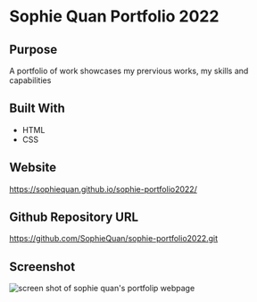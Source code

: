# Sophie Quan Portfolio 2022

## Purpose
A portfolio of work showcases my prervious works, my skills and capabilities

## Built With
* HTML
* CSS

## Website
https://sophiequan.github.io/sophie-portfolio2022/

## Github Repository URL
https://github.com/SophieQuan/sophie-portfolio2022.git

## Screenshot
![screen shot of sophie quan's portfolip webpage](assets/images/screenshot-portfolio-2022.png?raw=true "Optional Title")

